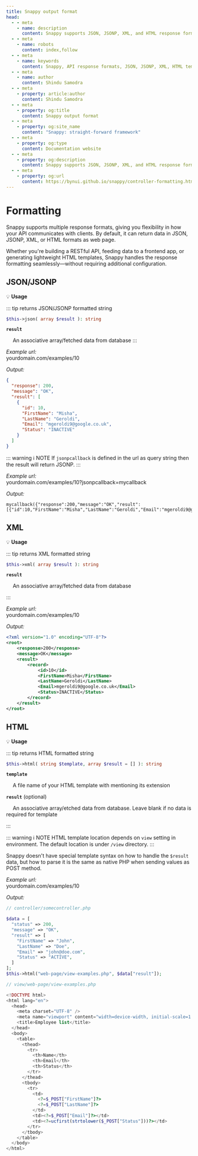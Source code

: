 ```yaml
---
title: Snappy output format
head:
  - - meta
    - name: description
      content: Snappy supports JSON, JSONP, XML, and HTML response formats, making it easy to build flexible APIs for web, frontend apps, or RESTful integrations.
  - - meta
    - name: robots
      content: index,follow
  - - meta
    - name: keywords
      content: Snappy, API response formats, JSON, JSONP, XML, HTML templates, RESTful API, PHP framework, frontend API, API output types, flexible API response
  - - meta
    - name: author
      content: Shindu Samodra
  - - meta
    - property: article:author
      content: Shindu Samodra
  - - meta
    - property: og:title
      content: Snappy output format
  - - meta
    - property: og:site_name
      content: "Snappy: straight-forward framework"
  - - meta
    - property: og:type
      content: Documentation website
  - - meta
    - property: og:description
      content: Snappy supports JSON, JSONP, XML, and HTML response formats, making it easy to build flexible APIs for web, frontend apps, or RESTful integrations.
  - - meta
    - property: og:url
      content: https://bynui.github.io/snappy/controller-formatting.html
---
```


# Formatting

Snappy supports multiple response formats, giving you flexibility in how your API communicates with clients. By default, it can return data in JSON, JSONP, XML, or HTML formats as web page.

Whether you're building a RESTful API, feeding data to a frontend app, or generating lightweight HTML templates, Snappy handles the response formatting seamlessly—without requiring additional configuration.

## JSON/JSONP

:bulb: **Usage**

::: tip returns JSON/JSONP formatted string

```php
$this->json( array $result ): string
```

**`result`**

&emsp; An associative array/fetched data from database
:::

_Example url:_
<br/>
yourdomain.com/examples/10

_Output:_

```json
{
  "response": 200,
  "message": "OK",
  "result": [
    {
      "id": 10,
      "FirstName": "Misha",
      "LastName": "Geroldi",
      "Email": "mgeroldi9@google.co.uk",
      "Status": "INACTIVE"
    }
  ]
}
```

::: warning :information_source: NOTE
If `jsonpcallback` is defined in the url as query string then the result will return JSONP.
:::

_Example url:_
<br/>
yourdomain.com/examples/10?jsonpcallback=mycallback

_Output:_

```
mycallback({"response":200,"message":"OK","result":[{"id":10,"FirstName":"Misha","LastName":"Geroldi","Email":"mgeroldi9@google.co.uk","Status":"INACTIVE"}]})
```

## XML

:bulb: **Usage**

::: tip returns XML formatted string

```php
$this->xml( array $result ): string
```

**`result`**

&emsp; An associative array/fetched data from database

:::

_Example url:_
<br/>
yourdomain.com/examples/10

_Output:_

```xml
<?xml version="1.0" encoding="UTF-8"?>
<root>
    <response>200</response>
    <message>OK</message>
    <result>
        <record>
            <id>10</id>
            <FirstName>Misha</FirstName>
            <LastName>Geroldi</LastName>
            <Email>mgeroldi9@google.co.uk</Email>
            <Status>INACTIVE</Status>
        </record>
    </result>
</root>
```

## HTML

:bulb: **Usage**

::: tip returns HTML formatted string

```php
$this->html( string $template, array $result = [] ): string
```

**`template`**

&emsp; A file name of your HTML template with mentioning its extension

**`result`** (optional)

&emsp; An associative array/etched data from database. Leave blank if no data is required for template

:::

::: warning :information_source: NOTE
HTML template location depends on `view` setting in environment. The default location is under `/view` directory.
:::

Snappy doesn't have special template syntax on how to handle the `$result` data, but how to parse it is the same as native PHP when sending values as POST method.

_Example url:_
<br/>
yourdomain.com/examples/10

_Output:_

```php
// controller/somecontroller.php

$data = [
  "status" => 200,
  "message" => "OK",
  "result" => [
    "FirstName" => "John",
    "LastName" => "Doe",
    "Email" => "john@doe.com",
    "Status" => "ACTIVE",
  ]
];
$this->html("web-page/view-examples.php", $data["result"]);

// view/web-page/view-examples.php

<!DOCTYPE html>
<html lang="en">
  <head>
    <meta charset="UTF-8" />
    <meta name="viewport" content="width=device-width, initial-scale=1.0" />
    <title>Employee list</title>
  </head>
  <body>
    <table>
      <thead>
        <tr>
          <th>Name</th>
          <th>Email</th>
          <th>Status</th>
        </tr>
      </thead>
      <tbody>
        <tr>
          <td>
            <?=$_POST["FirstName"]?>
            <?=$_POST["LastName"]?>
          </td>
          <td><?=$_POST["Email"]?></td>
          <td><?=ucfirst(strtolower($_POST["Status"]))?></td>
        </tr>
      </tbody>
    </table>
  </body>
</html>
```
